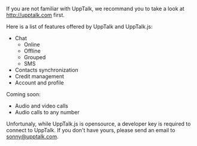 If you are not familiar with UppTalk, we recommand you to take a look at http://upptalk.com first.

Here is a list of features offered by UppTalk and UppTalk.js:

- Chat
  - Online
  - Offline
  - Grouped
  - SMS
- Contacts synchronization
- Credit management
- Account and profile

Coming soon:
  - Audio and video calls
  - Audio calls to any number

Unfortunaly, while UppTalk.js is opensource, a developer key is required to connect to UppTalk. If you don't have yours, please send an email to sonny@upptalk.com.